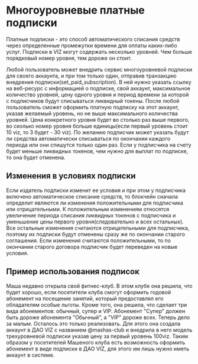 # Многоуровневые платные подписки

Платные подписки - это способ автоматического списания средств через определенные промежутки времени для оплаты каких-либо услуг. Подписки в VIZ могут содержать несколько уровней. Чем больше порядковый номер уровня, тем дороже он стоит.

Любой пользователь может внедрить сервис многоуровневой подписки для своего аккаунта, и при том только один, отправив транзакцию внедрения подписки(set_paid_subscription). В ней нужно указать ссылку на веб-ресурс с информацией о подписке, свой аккаунт, максимальное количество уровней, цену одного уровня и период времени за которой с подписчиков будут списываться ликвидный токены. После любой пользователь сможет оформить платную подписку на этот аккаунт, указав желаемый уровень, но не выше максимального количества уровней. Цена конкретного уровня будет во столько раз выше первого, во сколько номер уровня больше единицы(если первый уровень стоит 10 viz, то 3 будет - 30 viz). По желанию подписчик может указать будут ли средства автоматически списываться по окончании каждого периода или они спишутся только один раз. Если у подписчика на счету будет меньше ликвидных токенов, чем нужно для выплат по подписке, то она будет отменена.

## Изменения в условиях подписки

Если издатель подписки изменит ее условия и при этом у подписчика включено автоматическое списание средств, то блокчейн сначала определит являются ли изменения положительными для подписчика или отрицательными. К положительным изменениям относятся увеличение периода списания ликвидных токенов с подписчика и уменьшение цены первого уровня(следовательно и всех остальных). Все остальные изменения считаются отрицательными для подписчика, поэтому их подписки будут отменены сразу же по окончании старого соглашения. Если изменения считаются положительными, то по окончании старого договора подписчик будет переведен на новые условия.

## Пример использования подписок 

Маша недавно открыла свой фитнес-клуб. В этом клубе она решила, что будет хорошо, если посетители клуба смогут оформить годовой абонемент на посещение занятий, который предоставлял его обладателям особые льготы. Кроме того, она решила, что сделает три вида абонементов: обычный, супер и VIP. Абонемент "Супер" должен быть дороже абонемента "Обычный", а "VIP" дороже всех. Теперь дело за малым. Осталось это только реализовать. Для этого она создала аккаунт в ДАО VIZ с названием @mashas-club и внедрила в него модель трехуровневой подписки указав цену за первый уровень 100viz. Таким образом у посетителей Машеного клуба есть возможность оформить абонемент в виде подписки в ДАО VIZ, для этого им лишь нужно иметь аккаунт в системе.